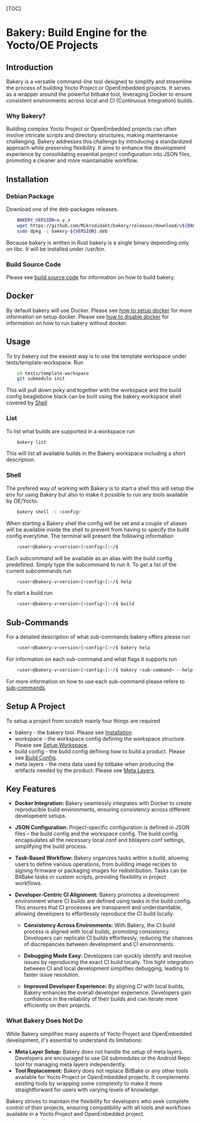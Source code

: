 [TOC]

# Bakery: Build Engine for the Yocto/OE Projects

## Introduction

Bakery is a versatile command-line tool designed to simplify and streamline the process of building Yocto Project or OpenEmbedded projects. It serves as a wrapper around the powerful bitbake tool, leveraging Docker to ensure consistent environments across local and CI (Continuous Integration) builds.

### Why Bakery?

Building complex Yocto Project or OpenEmbedded projects can often involve intricate scripts and directory structures, making maintenance challenging. Bakery addresses this challenge by introducing a standardized approach while preserving flexibility. It aims to enhance the development experience by consolidating essential project configuration into JSON files, promoting a cleaner and more maintainable workflow.

## Installation

### Debian Package

Download one of the deb-packages releases.

```bash
    BAKERY_VERSION=x.y.z
    wget https://github.com/Mikrodidakt/bakery/releases/download/v${BAKERY_VERSION}/bakery-${BAKERY_VERSION}.deb
    sudo dpkg -i bakery-${VERSION}.deb
```

Because bakery is written in Rust bakery is a single binary depending only on libc. It will be installed under /usr/bin.

### Build Source Code

Please see [build source code](documentation/build-bakery.md) for information on how to build bakery.

## Docker

By default bakery will use Docker. Please see [how to setup docker](documentation/docker.md) for more information on setup docker. Please see [how to disable docker](documentation/workspace-config.md#Disable-Docker) for information on how to run bakery without docker. 

## Usage

To try bakery out the easiest way is to use the template workspace under tests/template-workspace. Run

```bash
    cd tests/template-workspace
    git submodule init
```

This will pull down poky and together with the workspace and the build config beaglebone black can be built using the bakery workspace shell covered by [Shell](#Shell)

### List

To list what builds are supported in a workspace run

```bash
    bakery list
```

This will list all available builds in the Bakery workspace including a short description.

### Shell

The prefered way of working with Bakery is to start a shell this will setup the env for using Bakery but also to make it possible to run any tools available by OE/Yocto.

```bash
    bakery shell -c <config>
```

When starting a Bakery shell the config will be set and a couple of aliases will be available inside the shell to prevent from having to specify the build config everytime. The terminal will present the following information

```bash
    <user>@bakery-v<version>[<config>]:~/$
```

Each subcommand will be available as an alias with the build config predefined. Simply type the subcommand to run it. To get a list of the current subcommands run

```bash
    <user>@bakery-v<version>[<config>]:~/$ help
```

To start a build run

```bash
    <user>@bakery-v<version>[<config>]:~/$ build
```

## Sub-Commands

For a detailed description of what sub-commands bakery offers please run

```bash
    <user>@bakery-v<version>[<config>]:~/$ bakery help
```

For information on each sub-command and what flags it supports run

```bash
    <user>@bakery-v<version>[<config>]:~/$ bakery <sub-command> --help
```

For more information on how to use each sub-command please refere to [sub-commands](documentation/sub-commands.md).

## Setup A Project

To setup a project from scratch mainly four things are required

* bakery - the bakery tool. Please see [Installation](#Installation)
* workspace - the workspace config defining the workspace structure. Please see [Setup Workspace](documentation/workspace-config.md).
* build config - the build config defining how to build a product. Please see [Build Config](documentation/build-config.md).
* meta layers - the meta data used by bitbake when producing the artifacts needed by the product. Please see [Meta Layers](documentation/meta-layers.md).

## Key Features

- **Docker Integration:** Bakery seamlessly integrates with Docker to create reproducible build environments, ensuring consistency across different development setups.

- **JSON Configuration:** Project-specific configuration is defined in JSON files – the build config and the workspace config. The build config encapsulates all the necessary local.conf and bblayers.conf settings, simplifying the build process.

- **Task-Based Workflow:** Bakery organizes tasks within a build, allowing users to define various operations, from building image recipes to signing firmware or packaging images for redistribution. Tasks can be BitBake tasks or custom scripts, providing flexibility in project workflows.

- **Developer-Centric CI Alignment:** Bakery promotes a development environment where CI builds are defined using tasks in the build config. This ensures that CI processes are transparent and understandable, allowing developers to effortlessly reproduce the CI build locally.

    - **Consistency Across Environments:** With Bakery, the CI build process is aligned with local builds, promoting consistency. Developers can replicate CI builds effortlessly, reducing the chances of discrepancies between development and CI environments.

    - **Debugging Made Easy:** Developers can quickly identify and resolve issues by reproducing the exact CI build locally. This tight integration between CI and local development simplifies debugging, leading to faster issue resolution.

    - **Improved Developer Experience:** By aligning CI with local builds, Bakery enhances the overall developer experience. Developers gain confidence in the reliability of their builds and can iterate more efficiently on their projects.

### What Bakery Does Not Do

While Bakery simplifies many aspects of Yocto Project and OpenEmbedded development, it's essential to understand its limitations:

- **Meta Layer Setup:** Bakery does not handle the setup of meta layers. Developers are encouraged to use Git submodules or the Android Repo tool for managing meta layers independently.
- **Tool Replacement:** Bakery does not replace BitBake or any other tools available for Yocto Project or OpenEmbedded projects. It complements existing tools by wrapping some complexity to make it more straightforward for users with varying levels of knowledge.

Bakery strives to maintain the flexibility for developers who seek complete control of their projects, ensuring compatibility with all tools and workflows available in a Yocto Project and OpenEmbedded project.

